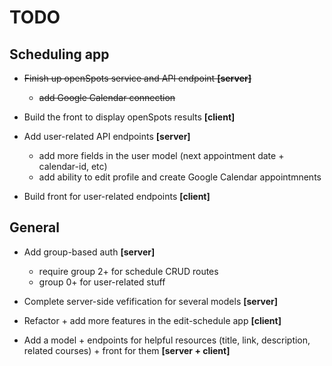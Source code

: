 # TODO #

## Scheduling app ##

* ~~Finish up openSpots service and API endpoint **[server]**~~
  - ~~add Google Calendar connection~~

* Build the front to display openSpots results **[client]**

* Add user-related API endpoints **[server]**
  - add more fields in the user model (next appointment date + calendar-id, etc)
  - add ability to edit profile and create Google Calendar appointmnents

* Build front for user-related endpoints **[client]**

## General ##

* Add group-based auth **[server]**
  - require group 2+ for schedule CRUD routes
  - group 0+ for user-related stuff

* Complete server-side vefification for several models **[server]**

* Refactor + add more features in the edit-schedule app **[client]**

* Add a model + endpoints for helpful resources (title, link, description, related courses) + front for them **[server + client]**
